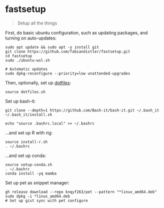 # fastsetup
> Setup all the things

First, do basic ubuntu configuration, such as updating packages, and turning on auto-updates:

```
sudo apt update && sudo apt -y install git
git clone https://github.com/fabiandistler/fastsetup.git
cd fastsetup
sudo ./ubuntu-wsl.sh

# Automatic updates
sudo dpkg-reconfigure --priority=low unattended-upgrades
```

Then, optionally, set up [dotfiles](https://github.com/fabiandistler/dotfiles):

    source dotfiles.sh

Set up bash-it:

```
git clone --depth=1 https://github.com/Bash-it/bash-it.git ~/.bash_it
~/.bash_it/install.sh

echo "source .bashrc.local" >> ~/.bashrc
```

...and set up R with rig:

```
source install-r.sh
. ~/.bashrc
```

...and set up conda:

```
source setup-conda.sh
. ~/.bashrc
conda install -yq mamba
```



Set up pet as snippet manager:

```
gh release download --repo knqyf263/pet --pattern "*linux_amd64.deb"
sudo dpkg -i *linux_amd64.deb
# Set up gist sync with pet configure
```


